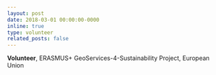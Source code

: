 ```yaml
---
layout: post
date: 2018-03-01 00:00:00-0000
inline: true
type: volunteer
related_posts: false
---
```


**Volunteer**, ERASMUS+ GeoServices-4-Sustainability Project, European Union